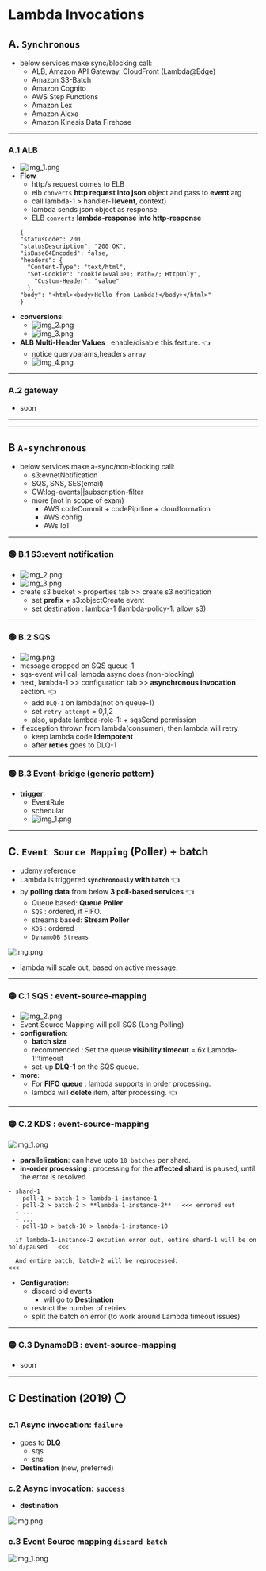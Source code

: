 # Lambda Invocations
## A. `Synchronous`
- below services make sync/blocking call:
  - ALB, Amazon API Gateway, CloudFront (Lambda@Edge)
  - Amazon S3-Batch
  - Amazon Cognito
  - AWS Step Functions
  - Amazon Lex
  - Amazon Alexa
  - Amazon Kinesis Data Firehose
  
---  
###  A.1 **ALB**
- ![img_1.png](../99_img/dva/l/01/img_1.png)
- **Flow**
  - http/s request  comes to ELB
  - elb `converts` **http request into json** object and pass to **event** arg
  - call lambda-1 > handler-1(**event**, context)
  - lambda sends json object as response
  - ELB `converts` **lambda-response into http-response**
  ```
  {
  "statusCode": 200,
  "statusDescription": "200 OK",
  "isBase64Encoded": false,
  "headers": {
    "Content-Type": "text/html",
    "Set-Cookie": "cookie1=value1; Path=/; HttpOnly",
      "Custom-Header": "value"
    },
  "body": "<html><body>Hello from Lambda!</body></html>"
  }
  ```
- **conversions**:
  - ![img_2.png](../99_img/dva/l/01/img_2.png)
  - ![img_3.png](../99_img/dva/l/01/img_3.png)
- **ALB Multi-Header Values** : enable/disable this feature. :point_left:
  - notice queryparams,headers `array`
  - ![img_4.png](../99_img/dva/l/01/img_4.png)

---
###  A.2 **gateway**
- soon

---
---
## B `A-synchronous`
- below services make a-sync/non-blocking call:
  - s3:evnetNotification
  - SQS, SNS, SES(email)
  - CW:log-events||subscription-filter
  - more (not in scope of exam)
    - AWS codeCommit + codePiprline + cloudformation
    - AWS config
    - AWs IoT

---
### :green_circle: B.1 S3:event notification 
- ![img_2.png](../99_img/dva/l/02/img_2.png)
- ![img_3.png](../99_img/dva/l/02/img_3.png)
- create s3 bucket > properties tab >> create s3 notification
  - set **prefix** +  s3:objectCreate event
  - set destination : lambda-1 (lambda-policy-1: allow s3)

---
### :green_circle: B.2 SQS 
- ![img.png](../99_img/dva/l/02/img.png)
- message dropped on SQS queue-1
- sqs-event will call lambda async does (non-blocking)
- next, lambda-1 >> configuration tab >> **asynchronous invocation** section. :point_left:
  - add `DLQ-1` on lambda(not on queue-1)
  - set `retry attempt` = 0,1,2
  - also, update lambda-role-1: + sqsSend permission
- if exception thrown from lambda(consumer), then lambda will retry
  - keep lambda code **Idempotent** 
  - after **reties** goes to DLQ-1

---
### :green_circle: B.3 Event-bridge (generic pattern)
- **trigger**:
  - EventRule
  - schedular
  - ![img_1.png](../99_img/dva/l/02/img_1.png)

---
## C. `Event Source Mapping` (Poller) + batch
- [udemy reference](https://www.udemy.com/course/aws-certified-developer-associate-dva-c01/learn/lecture/19730528#overview)
-  Lambda is triggered **`synchronously` with `batch`** :point_left:
- by **polling data** from below **3 poll-based services** :point_left:
  -  Queue based: **Queue Poller**
    - `SQS` : ordered, if FIFO.
  -  streams based: **Stream Poller**
    - `KDS` : ordered
    - `DynamoDB Streams`

![img.png](../99_img/dva/l/03/img.png)
- lambda will scale out, based on active message.

---
### :yellow_circle: C.1 SQS : event-source-mapping 
- ![img_2.png](../99_img/dva/l/03/img_2.png)
- Event Source Mapping will poll SQS (Long Polling)
- **configuration**:
  - **batch size** 
  - recommended : Set the queue **visibility timeout** = 6x Lambda-1::timeout
  - set-up **DLQ-1** on the SQS queue.
- **more**:
  - For **FIFO queue** : lambda supports in order processing.
  - lambda will **delete** item, after processing. :point_left:
  

---
### :yellow_circle: C.2 KDS : event-source-mapping 
![img_1.png](../99_img/dva/l/03/img_1.png)
- **parallelization**: can have upto `10 batches` per shard.
- **in-order processing** : processing for the **affected shard** is paused, until the error is resolved
```
- shard-1
  - poll-1 > batch-1 > lambda-1-instance-1
  - poll-2 > batch-2 > **lambda-1-instance-2**   <<< errored out
  - ...
  - ...
  - poll-10 > batch-10 > lambda-1-instance-10
  
  if lambda-1-instance-2 excution error out, entire shard-1 will be on hold/paused   <<<
  
  And entire batch, batch-2 will be reprocessed.                                     <<<
```
- **Configuration**:
  - discard old events
    - will go to **Destination**
  - restrict the number of retries
  - split the batch on error (to work around Lambda timeout issues)

---
### :yellow_circle: C.3 DynamoDB : event-source-mapping 
- soon

---

## C Destination (2019) :o:

### c.1 Async invocation: `failure`
- goes to **DLQ** 
  - sqs
  - sns
- **Destination** (new, preferred)
### c.2 Async invocation: `success`
- **destination**

![img.png](../99_img/dva/l/05/img.png)

### c.3 Event Source mapping `discard batch`
![img_1.png](../99_img/dva/l/05/img_1.png)




